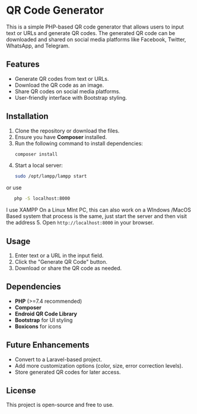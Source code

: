 # QR Code Generator

This is a simple PHP-based QR code generator that allows users to input text or URLs and generate QR codes. The generated QR code can be downloaded and shared on social media platforms like Facebook, Twitter, WhatsApp, and Telegram.

## Features
- Generate QR codes from text or URLs.
- Download the QR code as an image.
- Share QR codes on social media platforms.
- User-friendly interface with Bootstrap styling.

## Installation
1. Clone the repository or download the files.
2. Ensure you have **Composer** installed.
3. Run the following command to install dependencies:
   ```sh
   composer install
   ```
4. Start a local server:
   ```sh
   sudo /opt/lampp/lampp start
    ```
or use
```sh
   php -S localhost:8000
   ```
   I use XAMPP On a Linux MInt PC, this can also work on a WIndows /MacOS Based system that process is the same, just start the server and then visit the address
5. Open `http://localhost:8000` in your browser.

## Usage
1. Enter text or a URL in the input field.
2. Click the "Generate QR Code" button.
3. Download or share the QR code as needed.

## Dependencies
- **PHP** (>=7.4 recommended)
- **Composer**
- **Endroid QR Code Library**
- **Bootstrap** for UI styling
- **Boxicons** for icons

## Future Enhancements
- Convert to a Laravel-based project.
- Add more customization options (color, size, error correction levels).
- Store generated QR codes for later access.

## License
This project is open-source and free to use.

